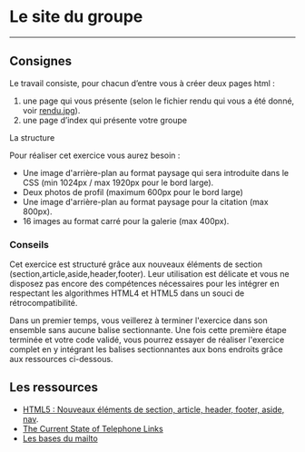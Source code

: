 # Le site du groupe

* * *

## Consignes

Le travail consiste, pour chacun d’entre vous à créer deux pages html :
1. une page qui vous présente (selon le fichier rendu qui vous a été donné, voir [rendu.jpg](rendu.jpg)).2. une page d’index qui présente votre groupe
La structurePour réaliser cet exercice vous aurez besoin :
* Une image d'arrière-plan au format paysage qui sera introduite dans le CSS (min 1024px / max 1920px pour le bord large).
* Deux photos de profil (maximum 600px pour le bord large)
* Une image d'arrière-plan au format paysage pour la citation (max 800px).
* 16 images au format carré pour la galerie (max 400px).

### Conseils
Cet exercice est structuré grâce aux nouveaux éléments de section (section,article,aside,header,footer). Leur utilisation est délicate et vous ne disposez pas encore des compétences nécessaires pour les intégrer en respectant les algorithmes HTML4 et HTML5 dans un souci de rétrocompatibilité.

Dans un premier temps, vous veillerez à terminer l'exercice dans son ensemble sans aucune balise sectionnante. Une fois cette première étape terminée et votre code validé, vous pourrez essayer de réaliser l'exercice complet en y intégrant les balises sectionnantes aux bons endroits grâce aux ressources ci-dessous.

## Les ressources
* [HTML5 : Nouveaux éléments de section, article, header, footer, aside, nav](http://www.alsacreations.com/article/lire/1376-html5-section-article-nav-header-footer-aside.html).
* [The Current State of Telephone Links](https://css-tricks.com/the-current-state-of-telephone-links/)
* [Les bases du mailto](https://developer.mozilla.org/fr/docs/Web/Guide/HTML/Liens_email)